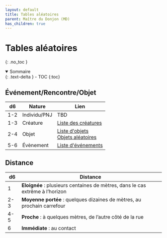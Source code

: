 ```yaml
---
layout: default
title: Tables aléatoires
parent: Maître du Donjon (MD)
has_children: true
---
```


# Tables aléatoires
{: .no_toc }

<details open markdown="block">
  <summary>
    Sommaire
  </summary>
  {: .text-delta }
- TOC
{:toc}
</details>

## Événement/Rencontre/Objet

| d6 | Nature | Lien |
| --- | --- | --- |
| 1-2 | Individu/PNJ | TBD |
| 1-3 | Créature | [Liste des créatures](/donnees/creatures.html) |
| 2-4 | Objet | [Liste d'objets](/donnees/objets-magiques.html)<br />[Objets aléatoires](/maitre-du-donjon/tables-aleatoires/objets.html) |
| 5-6 | Évènement | [Liste d'événements](/tables-aleatoires/rencontres.html) |

## Distance

| d6 | Distance |
| --- | --- |
| 1 | **Eloignée** : plusieurs centaines de mètres, dans le cas extrême à l’horizon
| 2-3 | **Moyenne portée** : quelques dizaines de mètres, au prochain carrefour
| 4-5 | **Proche** : à quelques mètres, de l’autre côté de la rue
| 6 | **Immédiate** : au contact

